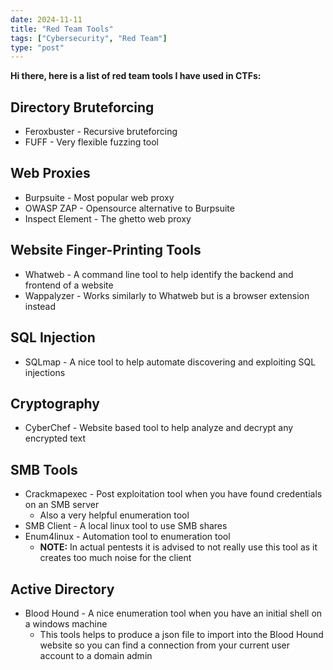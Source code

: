 ```yaml
---
date: 2024-11-11
title: "Red Team Tools"
tags: ["Cybersecurity", "Red Team"]
type: "post"
---
```


**Hi there, here is a list of red team tools I have used in CTFs:**

## Directory Bruteforcing

- Feroxbuster - Recursive bruteforcing
- FUFF - Very flexible fuzzing tool

## Web Proxies

- Burpsuite - Most popular web proxy
- OWASP ZAP - Opensource alternative to Burpsuite
- Inspect Element - The ghetto web proxy

## Website Finger-Printing Tools

- Whatweb - A command line tool to help identify the backend and frontend of a website
- Wappalyzer - Works similarly to Whatweb but is a browser extension instead

## SQL Injection

- SQLmap - A nice tool to help automate discovering and exploiting SQL injections

## Cryptography

- CyberChef - Website based tool to help analyze and decrypt any encrypted text

## SMB Tools

- Crackmapexec - Post exploitation tool when you have found credentials on an SMB server
  - Also a very helpful enumeration tool
- SMB Client - A local linux tool to use SMB shares
- Enum4linux - Automation tool to enumeration tool
  - **NOTE:** In actual pentests it is advised to not really use this tool as it creates too much noise for the client

## Active Directory

- Blood Hound - A nice enumeration tool when you have an initial shell on a windows machine
  - This tools helps to produce a json file to import into the Blood Hound website so you can find a connection from your current user account to a domain admin
